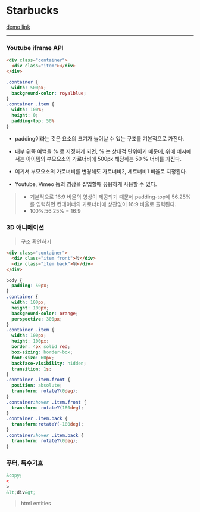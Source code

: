 # Starbucks
[demo link](https://friendly-paletas-d470d8.netlify.app)
***

### Youtube iframe API
```html
<div class="container">
  <div class="item"></div>
</div>
```
```css
.container {
  width: 500px;
  background-color: royalblue;
}
.container .item {
  width: 100%;
  height: 0;
  padding-top: 50%
}
```
- padding이라는 것은 요소의 크기가 늘어날 수 있는 구조를 기본적으로 가진다.   
- 내부 위쪽 여백을 % 로 지정하게 되면, % 는 상대적 단위이기 때문에, 위에 예시에서는 아이템의 부모요소의 가로너비에 500px 해당하는 50 % 너비를 가진다.   
- 여기서 부모요소의 가로너비를 변경해도 가로너비2, 세로너비1 비율로 지정된다.   

- Youtube, Vimeo 등의 영상을 삽입할때 유용하게 사용할 수 있다.
>- 기본적으로 16:9 비율의 영상이 제공되기 때문에 padding-top에 56.25%를 입력하면 컨테이너의 가로너비에 상관없이 16:9 비율로 출력된다.
>- 100%:56.25% = 16:9

### 3D 애니메이션
> 구조 확인하기
```html
<div class="container">
  <div class="item front">앞</div>
  <div class="item back">뒤</div>
</div>
```
```css
body {
  padding: 50px;
}
.container {
  width: 100px;
  height: 100px;
  background-color: orange;
  perspective: 300px;
}
.container .item {
  width: 100px;
  height: 100px;
  border: 4px solid red;
  box-sizing: border-box;
  font-size: 60px;
  backface-visibility: hidden;
  transition: 1s;
}
.container .item.front {
  position: absolute;
  transform: rotateY(0deg);
}
.container:hover .item.front {
  transform: rotateY(180deg);
}
.container .item.back {
  transform:rotateY(-180deg);
}
.container:hover .item.back {
  transform: rotateY(0deg);
}
```
### 푸터, 특수기호
```html
&copy;
<
>
&lt;div&gt;
```
> html entities